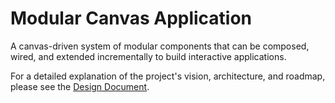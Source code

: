 # Modular Canvas Application

A canvas-driven system of modular components that can be composed, wired, and extended incrementally to build interactive applications.

For a detailed explanation of the project's vision, architecture, and roadmap, please see the [Design Document](design_document.md).
